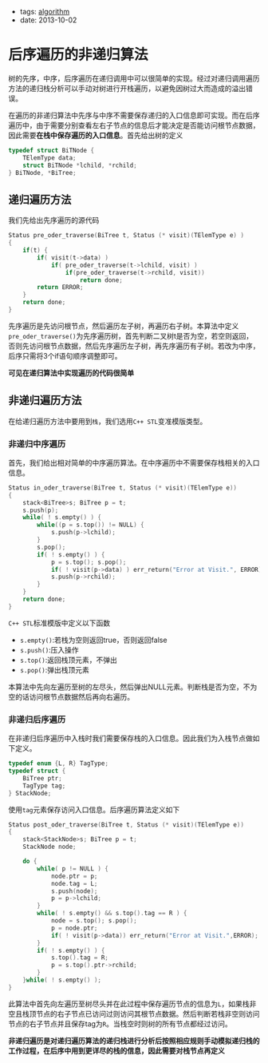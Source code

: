 - tags: [algorithm](/tags.md#algorithm)
- date: 2013-10-02

# 后序遍历的非递归算法

树的先序，中序，后序遍历在递归调用中可以很简单的实现。经过对递归调用遍历方法的递归栈分析可以手动对树进行开栈遍历，以避免因树过大而造成的溢出错误。

在遍历的非递归算法中先序与中序不需要保存递归的入口信息即可实现。而在后序遍历中，由于需要分别查看左右子节点的信息后才能决定是否能访问根节点数据，因此需要**在栈中保存遍历的入口信息**。首先给出树的定义

```cpp
typedef struct BiTNode {
    TElemType data;
    struct BiTNode *lchild, *rchild;
} BiTNode, *BiTree;

```

## 递归遍历方法

我们先给出先序遍历的源代码

```cpp
Status pre_oder_traverse(BiTree t, Status (* visit)(TElemType e) )
{
    if(t) {
        if( visit(t->data) )
            if( pre_oder_traverse(t->lchild, visit) )
                if(pre_oder_traverse(t->rchild, visit))
                    return done;
        return ERROR;
    }
    return done;
}

```

先序遍历是先访问根节点，然后遍历左子树，再遍历右子树。本算法中定义`pre_oder_traverse()`为先序遍历树，首先判断二叉树t是否为空，若空则返回，否则先访问根节点数据，然后先序遍历左子树，再先序遍历有子树。若改为中序，后序只需将3个if语句顺序调整即可。

**可见在递归算法中实现遍历的代码很简单**

## 非递归遍历方法

在给递归遍历方法中要用到`栈`，我们选用`C++ STL`变准模版类型。

### 非递归中序遍历

首先，我们给出相对简单的中序遍历算法。在中序遍历中不需要保存栈相关的入口信息。

```cpp
Status in_oder_traverse(BiTree t, Status (* visit)(TElemType e))
{
    stack<BiTree>s; BiTree p = t;
    s.push(p);
    while( ! s.empty() ) {
        while((p = s.top()) != NULL) {
            s.push(p->lchild);
        }
        s.pop();
        if( ! s.empty() ) {
            p = s.top(); s.pop();
            if( ! visit(p->data) ) err_return("Error at Visit.", ERROR);
            s.push(p->rchild);
        }
    }
    return done;
}

```

`C++ STL`标准模版中定义以下函数

- `s.empty()`:若栈为空则返回true，否则返回false
- `s.push()`:压入操作
- `s.top()`:返回栈顶元素，不弹出
- `s.pop()`:弹出栈顶元素

本算法中先向左遍历至树的左尽头，然后弹出NULL元素。判断栈是否为空，不为空的话访问根节点数据然后再向右遍历。

### 非递归后序遍历

在非递归后序遍历中入栈时我们需要保存栈的入口信息。因此我们为入栈节点做如下定义。

```cpp
typedef enum {L, R} TagType;
typedef struct {
    BiTree ptr;
    TagType tag;
} StackNode;

```

使用`tag`元素保存访问入口信息。后序遍历算法定义如下

```cpp
Status post_oder_traverse(BiTree t, Status (* visit)(TElemType e))
{
    stack<StackNode>s; BiTree p = t;
    StackNode node;

    do {
        while( p != NULL ) {
            node.ptr = p;
            node.tag = L;
            s.push(node);
            p = p->lchild;
        }
        while( ! s.empty() && s.top().tag == R ) {
            node = s.top(); s.pop();
            p = node.ptr;
            if( ! visit(p->data)) err_return("Error at Visit.",ERROR);
        }
        if( ! s.empty() ) {
            s.top().tag = R;
            p = s.top().ptr->rchild;
        }
    }while( ! s.empty() );
}

```

此算法中首先向左遍历至树尽头并在此过程中保存遍历节点的信息为`L`，如果栈非空且栈顶节点的右子节点已访问过则访问其根节点数据。然后判断若栈非空则访问节点的右子节点并且保存tag为`R`。当栈空时则树的所有节点都经过访问。

**非递归遍历是对递归遍历算法的递归栈进行分析后按照相应规则手动模拟递归栈的工作过程，在后序中用到更详尽的栈的信息，因此需要对栈节点再定义**